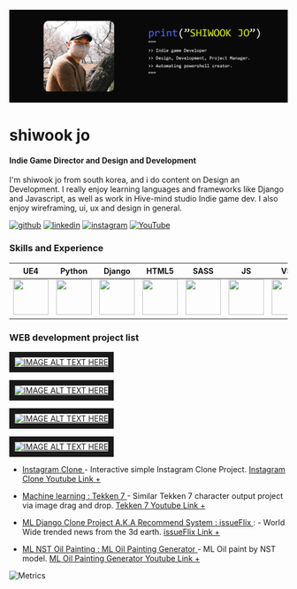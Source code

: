 ![Indie Game Director and Design and Development](https://github.com/github01main/hive-mind-studio/blob/main/images/github01main_banner_black.png)
# shiwook jo 
#### Indie Game Director and Design and Development
I'm shiwook jo from south korea, and i do content on Design an Development. I really enjoy learning languages and frameworks like Django and Javascript, as well as work in Hive-mind studio Indie game dev. I also enjoy wireframing, ui, ux and design in general.

[<img src='https://cdn.jsdelivr.net/npm/simple-icons@3.0.1/icons/github.svg' alt='github' height='40'>](https://github.com/github01main)  [<img src='https://cdn.jsdelivr.net/npm/simple-icons@3.0.1/icons/linkedin.svg' alt='linkedin' height='40'>](https://www.linkedin.com/in/shiwook-cho-7281a1199/)  [<img src='https://cdn.jsdelivr.net/npm/simple-icons@3.0.1/icons/instagram.svg' alt='instagram' height='40'>](https://www.instagram.com/shiwookcho/)  [<img src='https://cdn.jsdelivr.net/npm/simple-icons@3.0.1/icons/youtube.svg' alt='YouTube' height='40'>](https://www.youtube.com/channel/UCsnYIPC1TirIe8EToeWF0Fg) 

### Skills and Experience
| UE4 | Python | Django | HTML5 | SASS | JS | VSC | VS | Blender | PsShell | 웹팩 | Excel |
| ------ | ------ | ------ | ------ | ------ | ------ | ------ | ------ | ------ | ------ | ------ | ------ |
| <img height="64" width="64" src="https://cdn.jsdelivr.net/npm/simple-icons@v6/icons/unrealengine.svg" /> | <img height="64" width="64" src="https://cdn.jsdelivr.net/npm/simple-icons@v6/icons/python.svg" /> | <img height="64" width="64" src="https://cdn.jsdelivr.net/npm/simple-icons@v6/icons/django.svg" /> | <img height="64" width="64" src="https://cdn.jsdelivr.net/npm/simple-icons@v6/icons/html5.svg" /> | <img height="64" width="64" src="https://cdn.jsdelivr.net/npm/simple-icons@v6/icons/sass.svg" /> | <img height="64" width="64" src="https://cdn.jsdelivr.net/npm/simple-icons@v6/icons/javascript.svg" /> | <img height="64" width="64" src="https://cdn.jsdelivr.net/npm/simple-icons@v6/icons/visualstudiocode.svg" /> | <img height="64" width="64" src="https://cdn.jsdelivr.net/npm/simple-icons@v6/icons/visualstudio.svg" /> | <img height="64" width="64" src="https://cdn.jsdelivr.net/npm/simple-icons@v6/icons/blender.svg" /> | <img height="64" width="64" src="https://cdn.jsdelivr.net/npm/simple-icons@v6/icons/powershell.svg" /> | <img height="64" width="64" src="https://cdn.jsdelivr.net/npm/simple-icons@v6/icons/webpack.svg" /> | <img height="64" width="64" src="https://cdn.jsdelivr.net/npm/simple-icons@v6/icons/microsoftexcel.svg" /> | 

### WEB development project list

<a href="https://www.youtube.com/watch?v=uh5mh7eSi_4&feature=youtu.be
" target="_blank"><img src="https://i9.ytimg.com/vi_webp/uh5mh7eSi_4/mqdefault.webp?v=61d3c67b&sqp=CMzVoZIG&rs=AOn4CLDDv6Xp79fCgFGf8hxEydD3Yi6CKg" 
alt="IMAGE ALT TEXT HERE" width="240" height="180" border="10" /></a>

<a href="https://www.youtube.com/watch?v=uh5mh7eSi_4&feature=youtu.be
" target="_blank"><img src="https://i9.ytimg.com/vi_webp/uh5mh7eSi_4/mqdefault.webp?v=61d3c67b&sqp=CMzVoZIG&rs=AOn4CLDDv6Xp79fCgFGf8hxEydD3Yi6CKg" 
alt="IMAGE ALT TEXT HERE" width="240" height="180" border="10" /></a>

<a href="https://www.youtube.com/watch?v=uh5mh7eSi_4&feature=youtu.be
" target="_blank"><img src="https://i9.ytimg.com/vi_webp/uh5mh7eSi_4/mqdefault.webp?v=61d3c67b&sqp=CMzVoZIG&rs=AOn4CLDDv6Xp79fCgFGf8hxEydD3Yi6CKg" 
alt="IMAGE ALT TEXT HERE" width="240" height="180" border="10" /></a>

<a href="https://www.youtube.com/watch?v=uh5mh7eSi_4&feature=youtu.be
" target="_blank"><img src="https://i9.ytimg.com/vi_webp/uh5mh7eSi_4/mqdefault.webp?v=61d3c67b&sqp=CMzVoZIG&rs=AOn4CLDDv6Xp79fCgFGf8hxEydD3Yi6CKg" 
alt="IMAGE ALT TEXT HERE" width="240" height="180" border="10" /></a>

-  [ Instagram Clone ] - Interactive simple Instagram Clone Project. [ Instagram Clone Youtube Link + ]
-  [ Machine learning : Tekken 7 ] - Similar Tekken 7 character output project via image drag and drop. [ Tekken 7 Youtube Link + ]
-  [ ML Django Clone Project A.K.A Recommend System : issueFlix ]: - World Wide trended news from the 3d earth. [ issueFlix Link + ]
-  [ ML NST Oil Painting : ML Oil Painting Generator ] - ML Oil paint by NST model. [ ML Oil Painting Generator Youtube Link + ]

   [ Instagram Clone ]: <https://github.com/github01main/instaCloneTFT>
   [ Machine learning : Tekken 7 ]: <https://github.com/be1le/Image_classification_SVC>
   [ ML Django Clone Project A.K.A Recommend System : issueFlix ]: <https://github.com/godchoi96/issueFlix>
   [ ML NST Oil Painting : ML Oil Painting Generator ]: <https://github.com/github01main/ML_Oil_Painting_Generator>
   
   [ Instagram Clone Youtube Link + ]: < https://youtu.be/uh5mh7eSi_4 >
   [ Tekken 7 Youtube Link + ]: < https://youtu.be/Fbh8Y2Z-_dg >
   [ issueFlix Link + ]: < https://youtu.be/75sKAu7gVKc >
   [ ML Oil Painting Generator Youtube Link + ]: <  >
  
![Metrics](https://metrics.lecoq.io/github01main?template=classic&isocalendar=1&languages=1&people=1&lines=1&introduction=1&isocalendar.duration=full-year&languages.limit=8&languages.sections=most-used&languages.colors=github&languages.threshold=0%25&languages.indepth=false&languages.analysis.timeout=15&languages.categories=markup%2C%20programming&languages.recent.categories=markup%2C%20programming&languages.recent.load=300&languages.recent.days=14&people.limit=24&people.size=28&people.types=followers%2C%20following&people.identicons=false&people.shuffle=false&introduction.title=true&config.timezone=Asia%2FSeoul&config.display=large)


